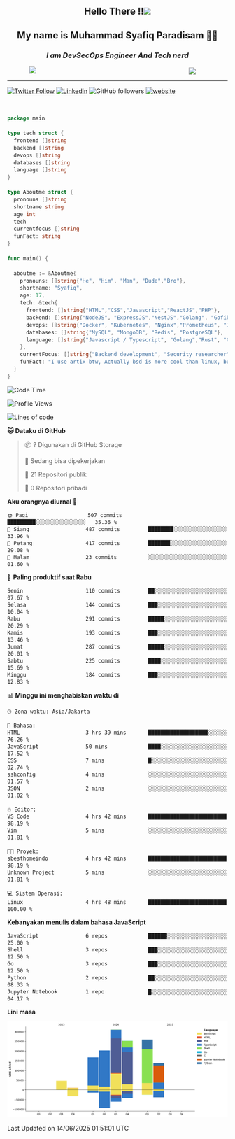 <h2 align="center">

Hello There !!<img src="https://media.giphy.com/media/12oufCB0MyZ1Go/giphy.gif" width="50"></h2>

<h2 align="center">My name is Muhammad Syafiq Paradisam 👋👋</h2>

<h3 align="center"><em>I am DevSecOps Engineer And Tech nerd
</em></h3>

<img align="left" style="margin-left: 50px" src="https://static.zerochan.net/Alina.Clover.1024.4345060.webp" width="315"/>

<img align="center" style="margin-left: 50px" src="https://i.pinimg.com/736x/69/82/aa/6982aafd816ea48f48d0639c7797915c.jpg" width=250/>

<hr/>

[![Twitter Follow](https://img.shields.io/twitter/follow/misteranmol?label=Follow)](https://x.com/FikkzOutfit)
[![Linkedin](https://img.shields.io/badge/-syafiq-blue?style=square&logo=Linkedin&logoColor=white&link=https://www.linkedin.com/in/syafiq-paradisam/)](https://id.linkedin.com/in/syafiq-paradisam-b72749258)
![GitHub followers](https://img.shields.io/github/followers/syafiqparadisam?label=Follower&style=social)
[![website](https://img.shields.io/badge/Website-46a2f1.svg?&style=flat-square&logo=Google-Chrome&logoColor=white&link=https://anmolsingh.me/)](https://syafiq-paradisam.my.id)

<br/>

```go
package main

type tech struct {
  frontend []string
  backend []string
  devops []string
  databases []string
  language []string
}

type Aboutme struct {
  pronouns []string
  shortname string
  age int
  tech
  currentfocus []string
  funFact: string
}

func main() {

  aboutme := &Aboutme{
    pronouns: []string{"He", "Him", "Man", "Dude","Bro"},
    shortname: "Syafiq",
    age: 17,
    tech: &tech{
      frontend: []string{"HTML","CSS","Javascript","ReactJS","PHP"},
      backend: []string{"NodeJS", "ExpressJS","NestJS","Golang", "Gofiber", "Actixweb", "PHP", "Laravel", "Flask"},
      devops: []string{"Docker", "Kubernetes", "Nginx","Prometheus", "Jaeger", "Grafana", "Linux", "CI / CD"},
      databases: []string{"MySQL", "MongoDB", "Redis", "PostgreSQL"},
      language: []string{"Javascript / Typescript", "Golang","Rust", "C", "PHP","C++"}
    },
    currentFocus: []string{"Backend development", "Security researcher", "Blue team security","DevSecOps engineer"},
    funFact: "I use artix btw, Actually bsd is more cool than linux, but i can't use it because software issue, I am weaboo but not too much"
  }
}

```

<!--START_SECTION:waka-->
![Code Time](http://img.shields.io/badge/Code%20Time-349%20hrs%2023%20mins-blue)

![Profile Views](http://img.shields.io/badge/Profil%20dilihat-0-blue)

![Lines of code](https://img.shields.io/badge/Sejak%20Hello%20World%20aku%20telah%20menulis-1.4%20million%20baris%20kode-blue)

**🐱 Dataku di GitHub** 

> 📦 ? Digunakan di GitHub Storage 
 > 
> 💼 Sedang bisa dipekerjakan
 > 
> 📜 21 Repositori publik 
 > 
> 🔑 0 Repositori pribadi 
 > 
**Aku orangnya diurnal 🐤** 

```text
🌞 Pagi                   507 commits         █████████░░░░░░░░░░░░░░░░   35.36 % 
🌆 Siang                  487 commits         ████████░░░░░░░░░░░░░░░░░   33.96 % 
🌃 Petang                 417 commits         ███████░░░░░░░░░░░░░░░░░░   29.08 % 
🌙 Malam                  23 commits          ░░░░░░░░░░░░░░░░░░░░░░░░░   01.60 % 
```
📅 **Paling produktif saat Rabu** 

```text
Senin                    110 commits         ██░░░░░░░░░░░░░░░░░░░░░░░   07.67 % 
Selasa                   144 commits         ███░░░░░░░░░░░░░░░░░░░░░░   10.04 % 
Rabu                     291 commits         █████░░░░░░░░░░░░░░░░░░░░   20.29 % 
Kamis                    193 commits         ███░░░░░░░░░░░░░░░░░░░░░░   13.46 % 
Jumat                    287 commits         █████░░░░░░░░░░░░░░░░░░░░   20.01 % 
Sabtu                    225 commits         ████░░░░░░░░░░░░░░░░░░░░░   15.69 % 
Minggu                   184 commits         ███░░░░░░░░░░░░░░░░░░░░░░   12.83 % 
```


📊 **Minggu ini menghabiskan waktu di** 

```text
🕑︎ Zona waktu: Asia/Jakarta

💬 Bahasa: 
HTML                     3 hrs 39 mins       ███████████████████░░░░░░   76.26 % 
JavaScript               50 mins             ████░░░░░░░░░░░░░░░░░░░░░   17.52 % 
CSS                      7 mins              █░░░░░░░░░░░░░░░░░░░░░░░░   02.74 % 
sshconfig                4 mins              ░░░░░░░░░░░░░░░░░░░░░░░░░   01.57 % 
JSON                     2 mins              ░░░░░░░░░░░░░░░░░░░░░░░░░   01.02 % 

🔥 Editor: 
VS Code                  4 hrs 42 mins       █████████████████████████   98.19 % 
Vim                      5 mins              ░░░░░░░░░░░░░░░░░░░░░░░░░   01.81 % 

🐱‍💻 Proyek: 
sbesthomeindo            4 hrs 42 mins       █████████████████████████   98.19 % 
Unknown Project          5 mins              ░░░░░░░░░░░░░░░░░░░░░░░░░   01.81 % 

💻 Sistem Operasi: 
Linux                    4 hrs 48 mins       █████████████████████████   100.00 % 
```

**Kebanyakan menulis dalam bahasa JavaScript** 

```text
JavaScript               6 repos             ██████░░░░░░░░░░░░░░░░░░░   25.00 % 
Shell                    3 repos             ███░░░░░░░░░░░░░░░░░░░░░░   12.50 % 
Go                       3 repos             ███░░░░░░░░░░░░░░░░░░░░░░   12.50 % 
Python                   2 repos             ██░░░░░░░░░░░░░░░░░░░░░░░   08.33 % 
Jupyter Notebook         1 repo              █░░░░░░░░░░░░░░░░░░░░░░░░   04.17 % 
```



**Lini masa**

![Lines of Code chart](https://raw.githubusercontent.com/syafiqparadisam/syafiqparadisam/master/assets/bar_graph.png)


 Last Updated on 14/06/2025 01:51:01 UTC
<!--END_SECTION:waka-->
